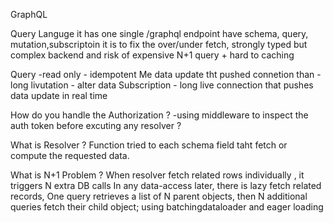 GraphQL

Query Languge it has one single /graphql endpoint
have schema, query, mutation,subscriptoin 
it is to fix the over/under fetch, strongly typed 
but complex backend and risk of expensive N+1 query + hard to caching

Query -read only - idempotent
Me data update tht pushed connetion than - long livutation - alter data 
Subscription - long live connection that pushes data update in real time


How do you handle the Authorization ?
-using middleware to inspect the auth token before excuting any resolver ?


What is Resolver ?
Function tried to each schema field taht fetch or compute the requested data. 


What is N+1 Problem ? 
When resolver fetch related rows individually , it triggers N extra DB calls 
In any data-access later, there is lazy fetch related records,
One query retrieves a list of N parent objects, then N additional queries fetch their child object; 
using batchingdataloader and eager loading 
